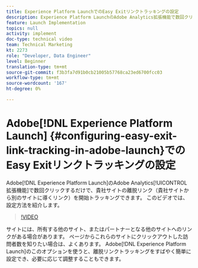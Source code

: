 ```yaml
---
title: Experience Platform LaunchでのEasy Exitリンクトラッキングの設定
description: Experience Platform LaunchのAdobe Analytics拡張機能で数回クリックするだけで、サイト上の離脱リンク（サイトから別のサイトに導くリンク）を開始トラッキングできます。 このビデオでは、設定方法を紹介します。
feature: Launch Implementation
topics: null
activity: implement
doc-type: technical video
team: Technical Marketing
kt: 2273
role: "Developer, Data Engineer"
level: Beginner
translation-type: tm+mt
source-git-commit: f3b3fa7d91b0cb21005b57768ca23ed6700fcc03
workflow-type: tm+mt
source-wordcount: '167'
ht-degree: 0%

---
```



# Adobe[!DNL Experience Platform Launch] {#configuring-easy-exit-link-tracking-in-adobe-launch}でのEasy Exitリンクトラッキングの設定

Adobe[!DNL Experience Platform Launch]のAdobe Analytics[!UICONTROL 拡張機能]で数回クリックするだけで、貴社サイトの離脱リンク（貴社サイトから別のサイトに導くリンク）を開始トラッキングできます。 このビデオでは、設定方法を紹介します。

>[!VIDEO](https://video.tv.adobe.com/v/25763/?quality=12)

サイトには、所有する他のサイト、またはパートナーとなる他のサイトへのリンクがある場合があります。 ページからこれらのサイトにクリックアウトした訪問者数を知りたい場合は、よくあります。 Adobe[!DNL Experience Platform Launch]のこのオプションを使うと、離脱リンクトラッキングをすばやく簡単に設定でき、必要に応じて調整することもできます。
